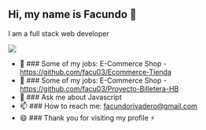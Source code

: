 ## Hi, my name is Facundo 👋 </br>
I am a full stack web developer
<div> 
  <img src="https://external-content.duckduckgo.com/iu/?u=https%3A%2F%2Fwww.armortechs.com%2Fupload%2Fimage%2Fblog%2Fhero%2Fgoogle-javascript-body-text.jpg&f=1&nofb=1"/> 
   </div>





- 🔭 ### Some of my jobs: E-Commerce Shop - https://github.com/facu03/Ecommerce-Tienda
- 🔭 ### Some of my jobs: E-Commerce Shop - https://github.com/facu03/Proyecto-Billetera-HB
- 💬 ### Ask me about Javascript
- 📫 ### How to reach me: facundorivadero@gmail.com
- 😄 ### Thank you for visiting my profile ⚡


